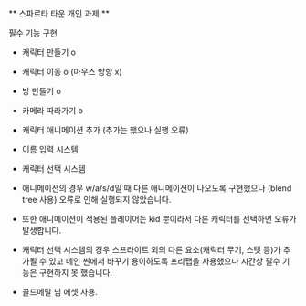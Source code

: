 ** 스파르타 타운 개인 과제 **

필수 기능 구현 

- 캐릭터 만들기 o
- 캐릭터 이동 o (마우스 방향 x)
- 방 만들기 o
- 카메라 따라가기 o
- 캐릭터 애니메이션 추가 (추가는 했으나 실행 오류)
- 이름 입력 시스템
- 캐릭터 선택 시스템

- 애니메이션의 경우 w/a/s/d일 때 다른 애니메이션이 나오도록 구현했으나 (blend tree 사용) 오류로 인해 실행되지 않았습니다.
- 또한 애니메이션이 적용된 플레이어는 kid 뿐이라서 다른 캐릭터를 선택하면 오류가 발생합니다.
- 캐릭터 선택 시스템의 경우 스프라이트 외의 다른 요소(캐릭터 무기, 스탯 등)가 추가될 수 있고 메인 씬에서 바꾸기 용이하도록 프리팹을 사용했으나 시간상 필수 기능은 구현하지 못 했습니다.

- 골드메탈 님 에셋 사용. 
